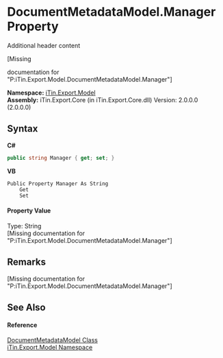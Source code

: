 # DocumentMetadataModel.Manager Property 
Additional header content 

\[Missing <summary> documentation for "P:iTin.Export.Model.DocumentMetadataModel.Manager"\]

**Namespace:**&nbsp;<a href="N_iTin_Export_Model">iTin.Export.Model</a><br />**Assembly:**&nbsp;iTin.Export.Core (in iTin.Export.Core.dll) Version: 2.0.0.0 (2.0.0.0)

## Syntax

**C#**<br />
``` C#
public string Manager { get; set; }
```

**VB**<br />
``` VB
Public Property Manager As String
	Get
	Set
```


#### Property Value
Type: String<br />\[Missing <value> documentation for "P:iTin.Export.Model.DocumentMetadataModel.Manager"\]

## Remarks
\[Missing <remarks> documentation for "P:iTin.Export.Model.DocumentMetadataModel.Manager"\]

## See Also


#### Reference
<a href="T_iTin_Export_Model_DocumentMetadataModel">DocumentMetadataModel Class</a><br /><a href="N_iTin_Export_Model">iTin.Export.Model Namespace</a><br />